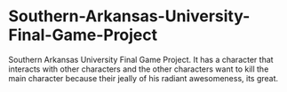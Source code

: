 # Southern-Arkansas-University-Final-Game-Project
Southern Arkansas University Final Game Project. 
It has a character that interacts with other characters 
and the other characters want to kill the main character 
because their jeally of his radiant awesomeness, its great.
